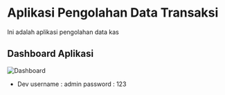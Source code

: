 # Aplikasi Pengolahan Data Transaksi
Ini adalah aplikasi pengolahan data kas

## Dashboard Aplikasi
![Dashboard](screenshoot/Screenshot%20from%202021-12-09%2015-27-35.png "Dashboard")


- Dev
username : admin
password : 123